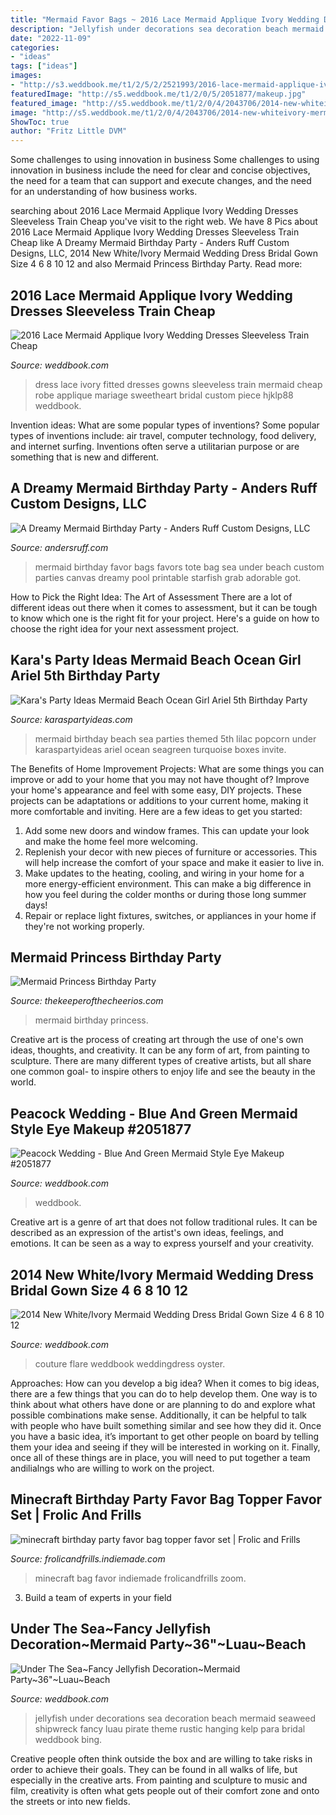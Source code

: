 ```yaml
---
title: "Mermaid Favor Bags ~ 2016 Lace Mermaid Applique Ivory Wedding Dresses Sleeveless Train Cheap"
description: "Jellyfish under decorations sea decoration beach mermaid seaweed shipwreck fancy luau pirate theme rustic hanging kelp para bridal weddbook bing"
date: "2022-11-09"
categories:
- "ideas"
tags: ["ideas"]
images:
- "http://s3.weddbook.me/t1/2/5/2/2521993/2016-lace-mermaid-applique-ivory-wedding-dresses-sleeveless-train-cheap-color-fitted-custom-sweetheart-bridal-dress-gowns-robe-de-mariage-online-with-11156piece-on-hjklp88s-store-dhgatecom.jpg"
featuredImage: "http://s5.weddbook.me/t1/2/0/5/2051877/makeup.jpg"
featured_image: "http://s5.weddbook.me/t1/2/0/4/2043706/2014-new-whiteivory-mermaid-wedding-dress-bridal-gown-size-4-6-8-10-12-14-16-18.jpg"
image: "http://s5.weddbook.me/t1/2/0/4/2043706/2014-new-whiteivory-mermaid-wedding-dress-bridal-gown-size-4-6-8-10-12-14-16-18.jpg"
ShowToc: true
author: "Fritz Little DVM"
---
```



Some challenges to using innovation in business
Some challenges to using innovation in business include the need for clear and concise objectives, the need for a team that can support and execute changes, and the need for an understanding of how business works.

	

		
searching about 2016 Lace Mermaid Applique Ivory Wedding Dresses Sleeveless Train Cheap you've visit to the right web. We have 8 Pics about 2016 Lace Mermaid Applique Ivory Wedding Dresses Sleeveless Train Cheap like A Dreamy Mermaid Birthday Party - Anders Ruff Custom Designs, LLC, 2014 New White/Ivory Mermaid Wedding Dress Bridal Gown Size 4 6 8 10 12 and also Mermaid Princess Birthday Party. Read more:
		
    
## 2016 Lace Mermaid Applique Ivory Wedding Dresses Sleeveless Train Cheap

<img loading=lazy src="http://s3.weddbook.me/t1/2/5/2/2521993/2016-lace-mermaid-applique-ivory-wedding-dresses-sleeveless-train-cheap-color-fitted-custom-sweetheart-bridal-dress-gowns-robe-de-mariage-online-with-11156piece-on-hjklp88s-store-dhgatecom.jpg" onerror="this.onerror=null;this.src='https://tse2.mm.bing.net/th?id=OIP.UGBwtIUXXX5qhxvYOEfq-wHaIi&amp;pid=15.1';" alt="2016 Lace Mermaid Applique Ivory Wedding Dresses Sleeveless Train Cheap">

_Source: weddbook.com_

>dress lace ivory fitted dresses gowns sleeveless train mermaid cheap robe applique mariage sweetheart bridal custom piece hjklp88 weddbook. 

	

Invention ideas: What are some popular types of inventions?
Some popular types of inventions include: air travel, computer technology, food delivery, and internet surfing. Inventions often serve a utilitarian purpose or are something that is new and different.

    
## A Dreamy Mermaid Birthday Party - Anders Ruff Custom Designs, LLC

<img loading=lazy src="http://www.andersruff.com/custom-printable-parties/wp-content/uploads/2013/05/mermaid-birthday-party-favor-bags-640x955.jpg" onerror="this.onerror=null;this.src='https://tse1.mm.bing.net/th?id=OIP.lwlbXV4_TcX8dKIvK9872QHaLD&amp;pid=15.1';" alt="A Dreamy Mermaid Birthday Party - Anders Ruff Custom Designs, LLC">

_Source: andersruff.com_

>mermaid birthday favor bags favors tote bag sea under beach custom parties canvas dreamy pool printable starfish grab adorable got. 

	

How to Pick the Right Idea: The Art of Assessment
There are a lot of different ideas out there when it comes to assessment, but it can be tough to know which one is the right fit for your project. Here's a guide on how to choose the right idea for your next assessment project.

    
## Kara&#039;s Party Ideas Mermaid Beach Ocean Girl Ariel 5th Birthday Party

<img loading=lazy src="http://karaspartyideas.com/wp-content/uploads/2013/03/61285_10151251805232108_1674018949_n_600x900.jpg" onerror="this.onerror=null;this.src='https://tse1.mm.bing.net/th?id=OIP.HEvR_AK94ySzksAhsxssmAHaLH&amp;pid=15.1';" alt="Kara&#039;s Party Ideas Mermaid Beach Ocean Girl Ariel 5th Birthday Party">

_Source: karaspartyideas.com_

>mermaid birthday beach sea parties themed 5th lilac popcorn under karaspartyideas ariel ocean seagreen turquoise boxes invite. 

	

The Benefits of Home Improvement Projects: What are some things you can improve or add to your home that you may not have thought of?
Improve your home's appearance and feel with some easy, DIY projects. These projects can be adaptations or additions to your current home, making it more comfortable and inviting. Here are a few ideas to get you started: 
1. Add some new doors and window frames. This can update your look and make the home feel more welcoming. 
2. Replenish your decor with new pieces of furniture or accessories. This will help increase the comfort of your space and make it easier to live in. 
3. Make updates to the heating, cooling, and wiring in your home for a more energy-efficient environment. This can make a big difference in how you feel during the colder months or during those long summer days! 
4. Repair or replace light fixtures, switches, or appliances in your home if they're not working properly.

    
## Mermaid Princess Birthday Party

<img loading=lazy src="http://2.bp.blogspot.com/-Bi0T5X8NmA4/VX2oRwc0MSI/AAAAAAAAEEc/kV6XPi7C9YE/s1600/mermaid0.jpg" onerror="this.onerror=null;this.src='https://tse1.mm.bing.net/th?id=OIP.mQ_BJecaJdRMorbj24jmiAHaLc&amp;pid=15.1';" alt="Mermaid Princess Birthday Party">

_Source: thekeeperofthecheerios.com_

>mermaid birthday princess. 

	

Creative art is the process of creating art through the use of one's own ideas, thoughts, and creativity. It can be any form of art, from painting to sculpture. There are many different types of creative artists, but all share one common goal- to inspire others to enjoy life and see the beauty in the world.

    
## Peacock Wedding - Blue And Green Mermaid Style Eye Makeup #2051877

<img loading=lazy src="http://s5.weddbook.me/t1/2/0/5/2051877/makeup.jpg" onerror="this.onerror=null;this.src='https://tse3.mm.bing.net/th?id=OIP.HhVlLepnmwKAEFmKjsCEegHaGj&amp;pid=15.1';" alt="Peacock Wedding - Blue And Green Mermaid Style Eye Makeup #2051877">

_Source: weddbook.com_

>weddbook. 

	

Creative art is a genre of art that does not follow traditional rules. It can be described as an expression of the artist's own ideas, feelings, and emotions. It can be seen as a way to express yourself and your creativity.

    
## 2014 New White/Ivory Mermaid Wedding Dress Bridal Gown Size 4 6 8 10 12

<img loading=lazy src="http://s5.weddbook.me/t1/2/0/4/2043706/2014-new-whiteivory-mermaid-wedding-dress-bridal-gown-size-4-6-8-10-12-14-16-18.jpg" onerror="this.onerror=null;this.src='https://tse1.mm.bing.net/th?id=OIP.dYQeszCZ3HchurQpcbhJlgHaKf&amp;pid=15.1';" alt="2014 New White/Ivory Mermaid Wedding Dress Bridal Gown Size 4 6 8 10 12">

_Source: weddbook.com_

>couture flare weddbook weddingdress oyster. 

	

Approaches: How can you develop a big idea?
When it comes to big ideas, there are a few things that you can do to help develop them. One way is to think about what others have done or are planning to do and explore what possible combinations make sense. Additionally, it can be helpful to talk with people who have built something similar and see how they did it. Once you have a basic idea, it’s important to get other people on board by telling them your idea and seeing if they will be interested in working on it. Finally, once all of these things are in place, you will need to put together a team andilialngs who are willing to work on the project.

    
## Minecraft Birthday Party Favor Bag Topper Favor Set | Frolic And Frills

<img loading=lazy src="http://frolicandfrills.indiemade.com/sites/frolicandfrills.indiemade.com/files/imagecache/im_clientsite_product_zoom/misc32.jpg" onerror="this.onerror=null;this.src='https://tse4.mm.bing.net/th?id=OIP.Dd61-Mt26cahsUF4-iNIWAHaHa&amp;pid=15.1';" alt="minecraft birthday party favor bag topper favor set | Frolic and Frills">

_Source: frolicandfrills.indiemade.com_

>minecraft bag favor indiemade frolicandfrills zoom. 

	

3. Build a team of experts in your field 

    
## Under The Sea~Fancy Jellyfish Decoration~Mermaid Party~36&quot;~Luau~Beach

<img loading=lazy src="http://s3.weddbook.me/t1/2/5/0/2509005/under-the-seafancy-jellyfish-decorationmermaid-party36quotluaubeach-weddingkelp-seaweedrustic-weddingpirateshipwreckbeach-decorations.jpg" onerror="this.onerror=null;this.src='https://tse4.mm.bing.net/th?id=OIP.WfRcf4D0btOd3BHVOWrP_wHaJ3&amp;pid=15.1';" alt="Under The Sea~Fancy Jellyfish Decoration~Mermaid Party~36&quot;~Luau~Beach">

_Source: weddbook.com_

>jellyfish under decorations sea decoration beach mermaid seaweed shipwreck fancy luau pirate theme rustic hanging kelp para bridal weddbook bing. 

	

Creative people often think outside the box and are willing to take risks in order to achieve their goals. They can be found in all walks of life, but especially in the creative arts. From painting and sculpture to music and film, creativity is often what gets people out of their comfort zone and onto the streets or into new fields.

